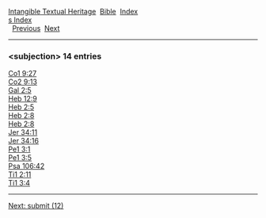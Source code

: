 [Intangible Textual Heritage](../../index)  [Bible](../index) 
[Index](index)   
[s Index](_s_)  
  [Previous](c11069)  [Next](c11071) 

------------------------------------------------------------------------

### &lt;subjection&gt; 14 entries

[Co1 9:27](../kjv/co1009.htm#027)  
[Co2 9:13](../kjv/co2009.htm#013)  
[Gal 2:5](../kjv/gal002.htm#005)  
[Heb 12:9](../kjv/heb012.htm#009)  
[Heb 2:5](../kjv/heb002.htm#005)  
[Heb 2:8](../kjv/heb002.htm#008)  
[Heb 2:8](../kjv/heb002.htm#008)  
[Jer 34:11](../kjv/jer034.htm#011)  
[Jer 34:16](../kjv/jer034.htm#016)  
[Pe1 3:1](../kjv/pe1003.htm#001)  
[Pe1 3:5](../kjv/pe1003.htm#005)  
[Psa 106:42](../kjv/psa106.htm#042)  
[Ti1 2:11](../kjv/ti1002.htm#011)  
[Ti1 3:4](../kjv/ti1003.htm#004)  

------------------------------------------------------------------------

[Next: submit (12)](c11071)
